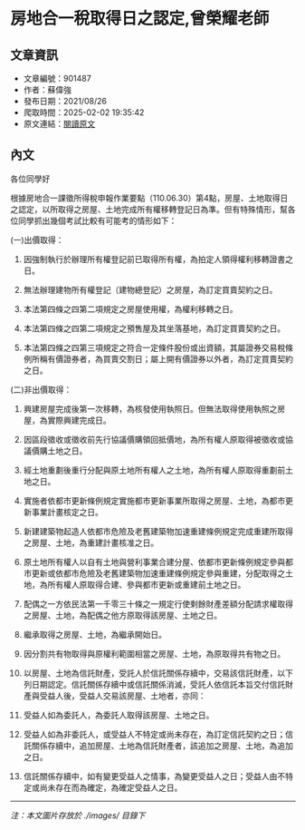 # 房地合一稅取得日之認定,曾榮耀老師

## 文章資訊
- 文章編號：901487
- 作者：蘇偉強
- 發布日期：2021/08/26
- 爬取時間：2025-02-02 19:35:42
- 原文連結：[閱讀原文](https://real-estate.get.com.tw/Columns/detail.aspx?no=901487)

## 內文
各位同學好

根據房地合一課徵所得稅申報作業要點（110.06.30）第4點，房屋、土地取得日之認定，以所取得之房屋、土地完成所有權移轉登記日為準。但有特殊情形，幫各位同學抓出幾個考試比較有可能考的情形如下：

(一)出價取得：

1. 因強制執行於辦理所有權登記前已取得所有權，為拍定人領得權利移轉證書之日。

2. 無法辦理建物所有權登記（建物總登記）之房屋，為訂定買賣契約之日。

3. 本法第四條之四第二項規定之房屋使用權，為權利移轉之日。

4. 本法第四條之四第二項規定之預售屋及其坐落基地，為訂定買賣契約之日。

5. 本法第四條之四第三項規定之符合一定條件股份或出資額，其屬證券交易稅條例所稱有價證券者，為買賣交割日；屬上開有價證券以外者，為訂定買賣契約之日。

(二)非出價取得：

1. 興建房屋完成後第一次移轉，為核發使用執照日。但無法取得使用執照之房屋，為實際興建完成日。

2. 因區段徵收或徵收前先行協議價購領回抵價地，為所有權人原取得被徵收或協議價購土地之日。

3. 經土地重劃後重行分配與原土地所有權人之土地，為所有權人原取得重劃前土地之日。

4. 實施者依都市更新條例規定實施都市更新事業所取得之房屋、土地，為都市更新事業計畫核定之日。

5. 新建建築物起造人依都市危險及老舊建築物加速重建條例規定完成重建所取得之房屋、土地，為重建計畫核准之日。

6. 原土地所有權人以自有土地與營利事業合建分屋、依都市更新條例規定參與都市更新或依都市危險及老舊建築物加速重建條例規定參與重建，分配取得之土地，為所有權人原取得合建、參與都市更新或重建前土地之日。

7. 配偶之一方依民法第一千零三十條之一規定行使剩餘財產差額分配請求權取得之房屋、土地，為配偶之他方原取得該房屋、土地之日。

8. 繼承取得之房屋、土地，為繼承開始日。

9. 因分割共有物取得與原權利範圍相當之房屋、土地，為原取得共有物之日。

10. 以房屋、土地為信託財產，受託人於信託關係存續中，交易該信託財產，以下列日期認定。信託關係存續中或信託關係消滅，受託人依信託本旨交付信託財產與受益人後，受益人交易該房屋、土地者，亦同：

1. 受益人如為委託人，為委託人取得該房屋、土地之日。

2. 受益人如為非委託人，或受益人不特定或尚未存在，為訂定信託契約之日；信託關係存續中，追加房屋、土地為信託財產者，該追加之房屋、土地，為追加之日。

3. 信託關係存續中，如有變更受益人之情事，為變更受益人之日；受益人由不特定或尚未存在而為確定，為確定受益人之日。

---
*注：本文圖片存放於 ./images/ 目錄下*
